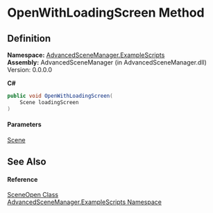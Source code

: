 # OpenWithLoadingScreen Method

## Definition

**Namespace:** [AdvancedSceneManager.ExampleScripts](N_AdvancedSceneManager_ExampleScripts.md)\
**Assembly:** AdvancedSceneManager (in AdvancedSceneManager.dll) Version: 0.0.0.0

**C#**

```c#
public void OpenWithLoadingScreen(
	Scene loadingScreen
)
```

#### Parameters

&#x20; [Scene](T_AdvancedSceneManager_Models_Scene.md)&#x20;

## See Also

#### Reference

[SceneOpen Class](T_AdvancedSceneManager_ExampleScripts_SceneOpen.md)\
[AdvancedSceneManager.ExampleScripts Namespace](N_AdvancedSceneManager_ExampleScripts.md)
